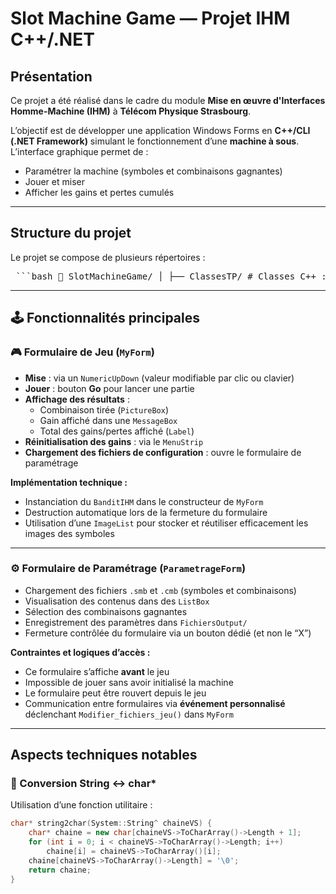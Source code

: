 # Slot Machine Game — Projet IHM C++/.NET

## Présentation
Ce projet a été réalisé dans le cadre du module **Mise en œuvre d'Interfaces Homme-Machine (IHM)** à **Télécom Physique Strasbourg**.

L’objectif est de développer une application Windows Forms en **C++/CLI (.NET Framework)** simulant le fonctionnement d’une **machine à sous**.  
L’interface graphique permet de :
- Paramétrer la machine (symboles et combinaisons gagnantes)
- Jouer et miser
- Afficher les gains et pertes cumulés

---

## Structure du projet

Le projet se compose de plusieurs répertoires :

<pre> ```bash 📁 SlotMachineGame/ │ ├── ClassesTP/ # Classes C++ : logique métier (BanditIHM, Combinaison…) │ ├── BanditIHM.h / .cpp │ ├── Combinaison.h / .cpp │ └── Conversion.h / .cpp # Conversion String^ → char* │ ├── FichiersInit/ # Fichiers d’initialisation (.smb, .cmb) ├── FichiersOutput/ # Fichiers générés après paramétrage ├── Images/ # Ressources graphiques (symboles) │ ├── MyForm.h / .cpp # Formulaire principal du jeu ├── ParametrageForm.h / .cpp# Formulaire de paramétrage │ └── SlotMachineGame.sln # Solution Visual Studio .NET ``` </pre>

---

## 🕹️ Fonctionnalités principales

### 🎮 Formulaire de Jeu (`MyForm`)
- **Mise** : via un `NumericUpDown` (valeur modifiable par clic ou clavier)
- **Jouer** : bouton **Go** pour lancer une partie
- **Affichage des résultats** :
  - Combinaison tirée (`PictureBox`)
  - Gain affiché dans une `MessageBox`
  - Total des gains/pertes affiché (`Label`)
- **Réinitialisation des gains** : via le `MenuStrip`
- **Chargement des fichiers de configuration** : ouvre le formulaire de paramétrage

**Implémentation technique :**
- Instanciation du `BanditIHM` dans le constructeur de `MyForm`
- Destruction automatique lors de la fermeture du formulaire
- Utilisation d’une `ImageList` pour stocker et réutiliser efficacement les images des symboles

---

### ⚙️ Formulaire de Paramétrage (`ParametrageForm`)
- Chargement des fichiers `.smb` et `.cmb` (symboles et combinaisons)
- Visualisation des contenus dans des `ListBox`
- Sélection des combinaisons gagnantes
- Enregistrement des paramètres dans `FichiersOutput/`
- Fermeture contrôlée du formulaire via un bouton dédié (et non le “X”)

**Contraintes et logiques d’accès :**
- Ce formulaire s’affiche **avant** le jeu
- Impossible de jouer sans avoir initialisé la machine
- Le formulaire peut être rouvert depuis le jeu
- Communication entre formulaires via **événement personnalisé**
  déclenchant `Modifier_fichiers_jeu()` dans `MyForm`

---

## Aspects techniques notables

### 🔄 Conversion String ↔ char*
Utilisation d’une fonction utilitaire :
```cpp
char* string2char(System::String^ chaineVS) {
    char* chaine = new char[chaineVS->ToCharArray()->Length + 1];
    for (int i = 0; i < chaineVS->ToCharArray()->Length; i++)
        chaine[i] = chaineVS->ToCharArray()[i];
    chaine[chaineVS->ToCharArray()->Length] = '\0';
    return chaine;
}

